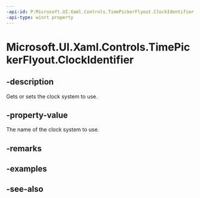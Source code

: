 ```yaml
---
-api-id: P:Microsoft.UI.Xaml.Controls.TimePickerFlyout.ClockIdentifier
-api-type: winrt property
---
```


<!-- Property syntax
public string ClockIdentifier { get;  set; }
-->

# Microsoft.UI.Xaml.Controls.TimePickerFlyout.ClockIdentifier

## -description
Gets or sets the clock system to use.

## -property-value
The name of the clock system to use.

## -remarks

## -examples

## -see-also

